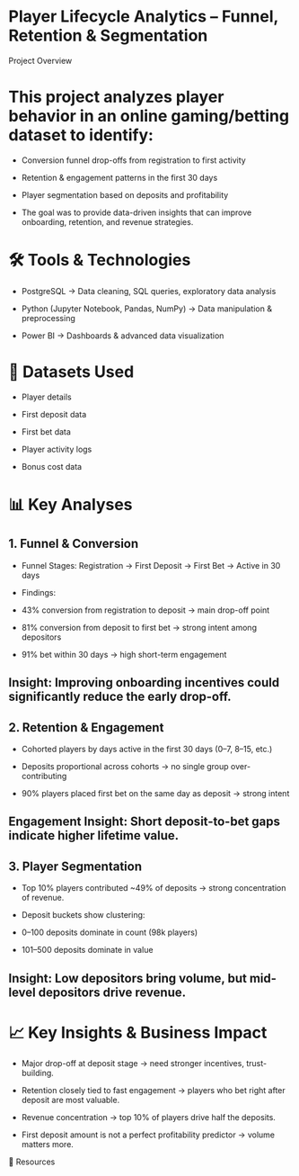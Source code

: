 # Player Lifecycle Analytics – Funnel, Retention & Segmentation
Project Overview

# This project analyzes player behavior in an online gaming/betting dataset to identify:

- Conversion funnel drop-offs from registration to first activity

- Retention & engagement patterns in the first 30 days

- Player segmentation based on deposits and profitability

- The goal was to provide data-driven insights that can improve onboarding, retention, and revenue strategies.

# 🛠 Tools & Technologies

- PostgreSQL → Data cleaning, SQL queries, exploratory data analysis

- Python (Jupyter Notebook, Pandas, NumPy) → Data manipulation & preprocessing

- Power BI → Dashboards & advanced data visualization

# 📂 Datasets Used

- Player details

- First deposit data

- First bet data

- Player activity logs

- Bonus cost data

# 📊 Key Analyses
## 1. Funnel & Conversion

- Funnel Stages: Registration → First Deposit → First Bet → Active in 30 days

- Findings:

 - 43% conversion from registration to deposit → main drop-off point

 - 81% conversion from deposit to first bet → strong intent among depositors

 - 91% bet within 30 days → high short-term engagement

## Insight: Improving onboarding incentives could significantly reduce the early drop-off.

## 2. Retention & Engagement

- Cohorted players by days active in the first 30 days (0–7, 8–15, etc.)

- Deposits proportional across cohorts → no single group over-contributing

- 90% players placed first bet on the same day as deposit → strong intent

## Engagement Insight: Short deposit-to-bet gaps indicate higher lifetime value.

## 3. Player Segmentation

- Top 10% players contributed ~49% of deposits → strong concentration of revenue.

- Deposit buckets show clustering:

- 0–100 deposits dominate in count (98k players)

- 101–500 deposits dominate in value

## Insight: Low depositors bring volume, but mid-level depositors drive revenue.

# 📈 Key Insights & Business Impact

- Major drop-off at deposit stage → need stronger incentives, trust-building.

- Retention closely tied to fast engagement → players who bet right after deposit are most valuable.

- Revenue concentration → top 10% of players drive half the deposits.

- First deposit amount is not a perfect profitability predictor → volume matters more.

📎 Resources
